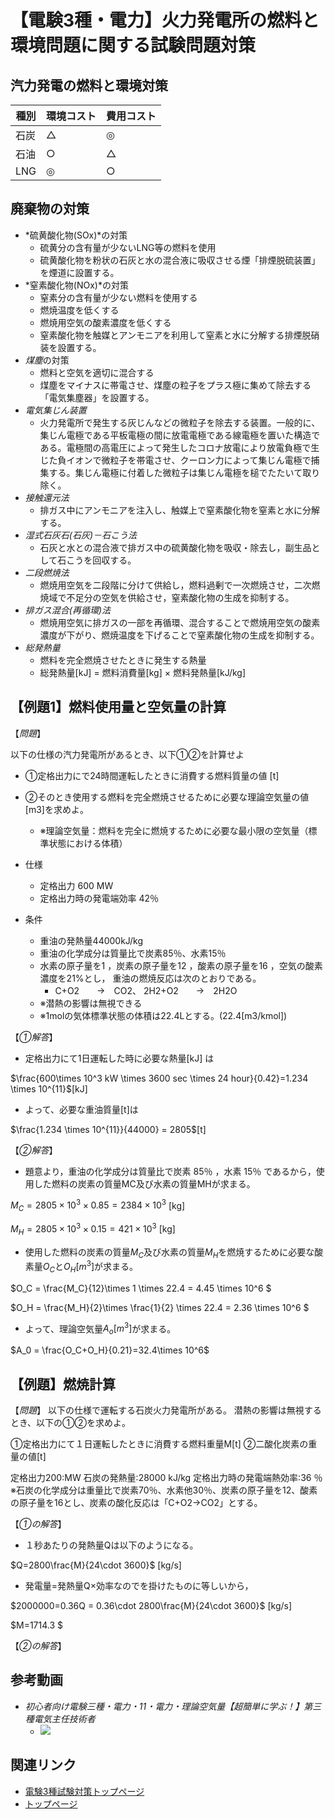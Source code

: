 # 【電験3種・電力】火力発電所の燃料と環境問題に関する試験問題対策

## 汽力発電の燃料と環境対策


種別|環境コスト|費用コスト
--|--|--
石炭|△|◎
石油|○|△
LNG|◎|○

## 廃棄物の対策

- *硫黄酸化物(SOx)*の対策
    - 硫黄分の含有量が少ないLNG等の燃料を使用
    - 硫黄酸化物を粉状の石灰と水の混合液に吸収させる煙「排煙脱硫装置」を煙道に設置する。
- *窒素酸化物(NOx)*の対策
    - 窒素分の含有量が少ない燃料を使用する
    - 燃焼温度を低くする
    - 燃焼用空気の酸素濃度を低くする
    - 窒素酸化物を触媒とアンモニアを利用して窒素と水に分解する排煙脱硝装を設置する。
- *煤塵*の対策
    - 燃料と空気を適切に混合する
    - 煤塵をマイナスに帯電させ、煤塵の粒子をプラス極に集めて除去する「電気集塵器」を設置する。
- *電気集じん装置*
    - 火力発電所で発生する灰じんなどの微粒子を除去する装置。一般的に、集じん電極である平板電極の間に放電電極である線電極を置いた構造である。電極間の高電圧によって発生したコロナ放電により放電負極で生じた負イオンで微粒子を帯電させ、クーロン力によって集じん電極で捕集する。集じん電極に付着した微粒子は集じん電極を槌でたたいて取り除く。
- *接触還元法*
    - 排ガス中にアンモニアを注入し、触媒上で窒素酸化物を窒素と水に分解する。
- *湿式石灰石(石灰)－石こう法*
    - 石灰と水との混合液で排ガス中の硫黄酸化物を吸収・除去し，副生品として石こうを回収する。
- *二段燃焼法*
    - 燃焼用空気を二段階に分けて供給し，燃料過剰で一次燃焼させ，二次燃焼域で不足分の空気を供給させ，窒素酸化物の生成を抑制する。
- *排ガス混合(再循環)法*
    - 燃焼用空気に排ガスの一部を再循環、混合することで燃焼用空気の酸素濃度が下がり、燃焼温度を下げることで窒素酸化物の生成を抑制する。
- *総発熱量*
    - 燃料を完全燃焼させたときに発生する熱量
    - 総発熱量[kJ] = 燃料消費量[kg] × 燃料発熱量[kJ/kg]


## 【例題1】燃料使用量と空気量の計算

【*問題*】

以下の仕様の汽力発電所があるとき、以下①②を計算せよ

- ①定格出力にで24時間運転したときに消費する燃料質量の値 [t]
- ②そのとき使用する燃料を完全燃焼させるために必要な理論空気量の値 [m3]を求めよ。
    - ※理論空気量：燃料を完全に燃焼するために必要な最小限の空気量（標準状態における体積）

- 仕様 
    - 定格出力 600 MW
    - 定格出力時の発電端効率 42％
- 条件 
    - 重油の発熱量44000kJ/kg
    - 重油の化学成分は質量比で炭素85％、水素15％
    - 水素の原子量を1 ，炭素の原子量を12 ，酸素の原子量を16 ，空気の酸素濃度を21%とし， 重油の燃焼反応は次のとおりである。
        - C+O2　　→　CO2、 2H2+O2　　→　2H2O
    - ※潜熱の影響は無視できる
    - ※1molの気体標準状態の体積は22.4Lとする。(22.4[m3/kmol])

【*①解答*】

- 定格出力にて1日運転した時に必要な熱量[kJ] は

$\frac{600\times 10^3 kW \times 3600 sec \times 24 hour}{0.42}=1.234 \times 10^{11}$[kJ]

- よって、必要な重油質量[t]は

$\frac{1.234 \times 10^{11}}{44000} = 2805$[t]

【*②解答*】

- 題意より，重油の化学成分は質量比で炭素 85％ ，水素 15％ であるから，使用した燃料の炭素の質量MC及び水素の質量MHが求まる。

$M_C=2805 \times 10^3 \times 0.85 = 2384 \times 10^3$ [kg]

$M_H=2805 \times 10^3 \times 0.15 = 421 \times 10^3$ [kg]

- 使用した燃料の炭素の質量$M_C$及び水素の質量$M_H$を燃焼するために必要な酸素量$O_C$と$O_H[m^3]$が求まる。

$O_C = \frac{M_C}{12}\times 1 \times 22.4 = 4.45 \times 10^6 $

$O_H = \frac{M_H}{2}\times \frac{1}{2} \times 22.4 = 2.36 \times 10^6 $


- よって、理論空気量$A_o[m^3]$が求まる。

$A_0 = \frac{O_C+O_H}{0.21}=32.4\times 10^6$

## 【例題】燃焼計算

【*問題*】
以下の仕様で運転する石炭火力発電所がある。
潜熱の影響は無視するとき、以下の①②を求めよ。

①定格出力にて１日運転したときに消費する燃料重量M[t]
②二酸化炭素の重量の値[t]


定格出力200:MW
石炭の発熱量:28000 kJ/kg
定格出力時の発電端熱効率:36 ％
※石炭の化学成分は重量比で炭素70％、水素他30％、炭素の原子量を12、酸素の原子量を16とし、炭素の酸化反応は「C+O2→CO2」とする。

【*①の解答*】

- １秒あたりの発熱量Qは以下のようになる。

$Q=2800\frac{M}{24\cdot 3600}$ [kg/s]


- 発電量=発熱量Q×効率なのでを掛けたものに等しいから，

$2000000=0.36Q = 0.36\cdot 2800\frac{M}{24\cdot 3600}$ [kg/s]

$M=1714.3 $


【*②の解答*】

## 参考動画

- *初心者向け電験三種・電力・11・電力・理論空気量【超簡単に学ぶ！】第三種電気主任技術者*
    - [![](https://img.youtube.com/vi/_d1lbBSi9ck/0.jpg)](https://www.youtube.com/watch?v=_d1lbBSi9ck)


## 関連リンク

- [電験3種試験対策トップページ](../index.md)
- [トップページ](../../../index.md)